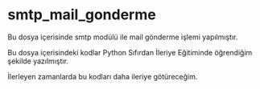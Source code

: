 # smtp_mail_gonderme

Bu dosya içerisinde smtp modülü ile mail gönderme işlemi yapılmıştır.

Bu dosya içerisindeki kodlar Python Sıfırdan İleriye Eğitiminde öğrendiğim şekilde yazılmıştır.

İlerleyen zamanlarda bu kodları daha ileriye götüreceğim.
